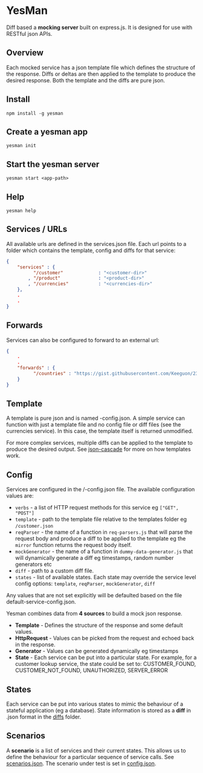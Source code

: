 # YesMan
Diff based a **mocking server** built on express.js. It is designed for use with RESTful json APIs.

## Overview

Each mocked service has a json template file which defines the structure of the response. Diffs or deltas are then applied to the template to produce the desired response. Both the template and the diffs are pure json.

## Install
```shell
npm install -g yesman
```

## Create a yesman app
```shell
yesman init
```

## Start the yesman server
```shell
yesman start <app-path>
```

## Help
```shell
yesman help
```

## Services / URLs
All available urls are defined in the services.json file. Each url points to a folder which contains the template, config and diffs for that service:
```json
{
	"services" : {
		  "/customer"             : "<customer-dir>"
		, "/product"              : "<product-dir>"
		, "/currencies"           : "<currencies-dir>"
	},
	.
	.
}
```

## Forwards
Services can also be configured to forward to an external url:
```json
{
	.
	.
	"forwards" : {
		  "/countries" : "https://gist.githubusercontent.com/Keeguon/2310008/raw/865a58f59b9db2157413e7d3d949914dbf5a237d/countries.json"
	}
}
```

## Template
A template is pure json and is named <service-name>-config.json. A simple service can function with just a template file and no config file or diff files (see the currencies service). In this case, the template itself is returned unmodified.

For more complex services, multiple diffs can be applied to the template to produce the desired output. See [json-cascade](https://www.npmjs.com/package/json-cascade) for more on how templates work.

## Config
Services are configured in the <servicedir>/<servicename>-config.json file. The available configuration values are:

- `verbs` - a list of HTTP request methods for this service eg `["GET", "POST"]`
- `template` - path to the template file relative to the templates folder eg `/customer.json`
- `reqParser` - the name of a function in `req-parsers.js` that will parse the request body and produce a diff to be applied to the template eg the `mirror` function returns the request body itself.
- `mockGenerator` - the name of a function in `dummy-data-generator.js` that will dynamically generate a diff eg timestamps, random number generators etc
- `diff` - path to a custom diff file.
- `states` - list of available states. Each state may override the service level config options: `template`, `reqParser`, `mockGenerator`, `diff`

Any values that are not set explicitly will be defaulted based on the file default-service-config.json.


Yesman combines data from **4 sources** to build a mock json response.

- **Template** - Defines the structure of the response and some default values.
- **HttpRequest** - Values can be picked from the request and echoed back in the response.
- **Generator** - Values can be generated dynamically eg timestamps
- **State** - Each service can be put into a particular state. For example, for a customer lookup service, the state could be set to: CUSTOMER_FOUND, CUSTOMER_NOT_FOUND, UNAUTHORIZED, SERVER_ERROR


## States
Each service can be put into various states to mimic the behaviour of a stateful application (eg a database). State information is stored as a **diff** in .json format in the [diffs](diffs) folder.


## Scenarios
A **scenario** is a list of services and their current states. This allows us to define the behaviour for a particular sequence of service calls. See [scenarios.json](scenarios.json). The scenario under test is set in [config.json](config.json).